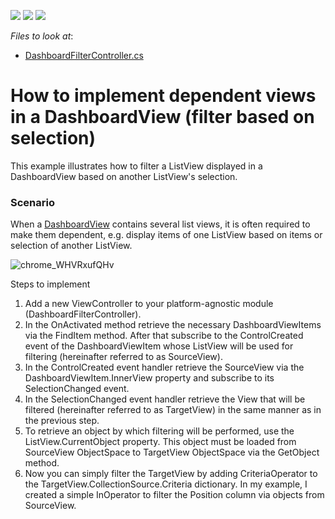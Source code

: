 <!-- default badges list -->
![](https://img.shields.io/endpoint?url=https://codecentral.devexpress.com/api/v1/VersionRange/128591509/22.2.4%2B)
[![](https://img.shields.io/badge/Open_in_DevExpress_Support_Center-FF7200?style=flat-square&logo=DevExpress&logoColor=white)](https://supportcenter.devexpress.com/ticket/details/E4916)
[![](https://img.shields.io/badge/📖_How_to_use_DevExpress_Examples-e9f6fc?style=flat-square)](https://docs.devexpress.com/GeneralInformation/403183)
<!-- default badges end -->
<!-- default file list -->
*Files to look at*:

* [DashboardFilterController.cs](./CS/EFCore/DependentDashboardEF/DependentDashboardEF.Module/Controllers/DashboardFilterController.cs) 
<!-- default file list end -->
# How to implement dependent views in a DashboardView (filter based on selection)

This example illustrates how to filter a ListView displayed in a DashboardView based on another ListView's selection.

### Scenario

When a [DashboardView](https://docs.devexpress.com/eXpressAppFramework/DevExpress.ExpressApp.DashboardView) contains several list views, it is often required to make them dependent, e.g. display items of one ListView based on items or selection of another ListView.

![chrome_WHVRxufQHv](https://user-images.githubusercontent.com/14300209/226880445-1db093ce-416a-40e9-874a-13b931005242.gif)


Steps to implement
1. Add a new ViewController to your platform-agnostic module (DashboardFilterController).
2. In the OnActivated method retrieve the necessary DashboardViewItems via the FindItem method. After that subscribe to the ControlCreated event of the DashboardViewItem whose ListView will be used for filtering (hereinafter referred to as SourceView).
3. In the ControlCreated event handler retrieve the SourceView via the DashboardViewItem.InnerView property and subscribe to its SelectionChanged event.
4. In the SelectionChanged event handler retrieve the View that will be filtered (hereinafter referred to as TargetView) in the same manner as in the previous step.
5. To retrieve an object by which filtering will be performed, use the ListView.CurrentObject property. This object must be loaded from SourceView ObjectSpace to TargetView ObjectSpace via the GetObject method.
6. Now you can simply filter the TargetView by adding CriteriaOperator to the TargetView.CollectionSource.Criteria dictionary. In my example, I created a simple InOperator to filter the Position column via objects from SourceView.




